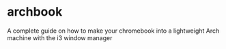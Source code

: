 # archbook
A complete guide on how to make your chromebook into a lightweight Arch machine with the i3 window manager
